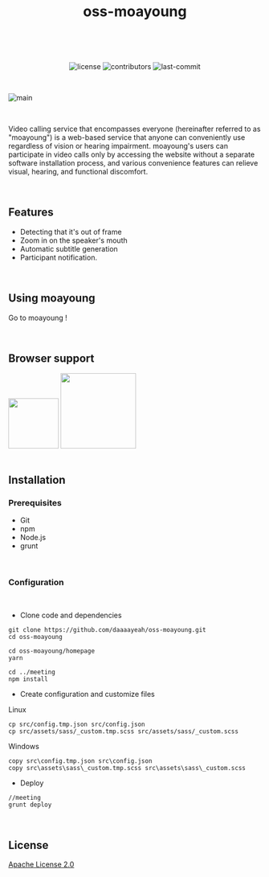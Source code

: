 # <center>oss-moayoung</center><br>

<br>

<center>

![license](https://img.shields.io/crates/l/ap?color=white)
![contributors](https://img.shields.io/github/contributors/daaaayeah/oss-moayoung?color=white)
![last-commit](https://img.shields.io/github/last-commit/daaaayeah/oss-moayoung?color=white)

</center>

<br>

![main](https://user-images.githubusercontent.com/52737532/132761342-cfca0e85-72b9-4242-ae27-93e0e8813b04.PNG)

<br>

Video calling service that encompasses everyone (hereinafter referred to as "moayoung") is a web-based service that anyone can conveniently use regardless of vision or hearing impairment. moayoung's users can participate in video calls only by accessing the website without a separate software installation process, and various convenience features can relieve visual, hearing, and functional discomfort.

<br>

## Features

- Detecting that it's out of frame
- Zoom in on the speaker's mouth
- Automatic subtitle generation
- Participant notification.

<br>

## Using moayoung

<a herf="https://moayoung-call.web.app/">Go to moayoung !</a>

<br>

## Browser support

<img src="https://img.shields.io/badge/chrome-4285F4?style=flat-square&logo=Google Chrome&logoColor=white" width="100"/>
<img src="https://img.shields.io/badge/Microsoft Edge-0078D7?style=flat-square&logo=Microsoft Edge&logoColor=white" width="150"/>

<br>
<br>

## Installation

### Prerequisites

- Git
- npm
- Node.js
- grunt

<br>

### Configuration

<br>

- Clone code and dependencies

```
git clone https://github.com/daaaayeah/oss-moayoung.git
cd oss-moayoung
```

```
cd oss-moayoung/homepage
yarn
```

```
cd ../meeting
npm install
```

- Create configuration and customize files

Linux

```
cp src/config.tmp.json src/config.json
cp src/assets/sass/_custom.tmp.scss src/assets/sass/_custom.scss
```

Windows

```
copy src\config.tmp.json src\config.json
copy src\assets\sass\_custom.tmp.scss src\assets\sass\_custom.scss
```

- Deploy

```
//meeting
grunt deploy
```

<br>

## License

<a  href="https://github.com/daaaayeah/oss-moayoung/blob/main/LICENSE">Apache License 2.0</a>
